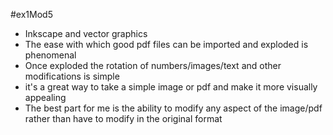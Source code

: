 #ex1Mod5
- Inkscape and vector graphics
 - The ease with which good pdf files can be imported and exploded is phenomenal
- Once exploded the rotation of numbers/images/text and other modifications is simple
- it's a great way to take a simple image or pdf and make it more visually appealing
 - The best part for me is the ability to modify any aspect of the image/pdf rather than have to modify in the original format